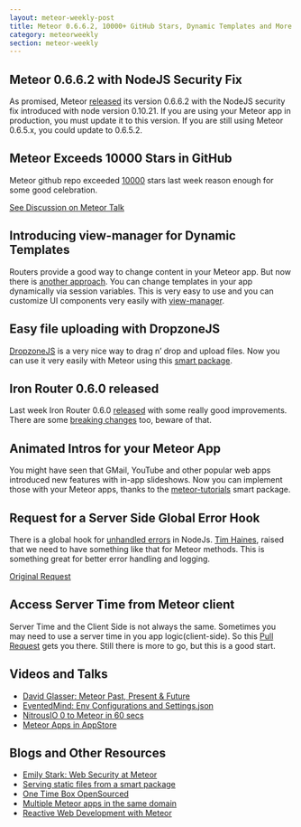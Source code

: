 ```yaml
---
layout: meteor-weekly-post
title: Meteor 0.6.6.2, 10000+ GitHub Stars, Dynamic Templates and More
category: meteorweekly
section: meteor-weekly
---
```


## Meteor 0.6.6.2 with NodeJS Security Fix

As promised, Meteor [released](https://groups.google.com/forum/#!topic/meteor-talk/oCTLEUF0Gss) its version 0.6.6.2 with the NodeJS security fix introduced with node version 0.10.21. If you are using your Meteor app in production, you must update it to this version. If you are still using Meteor 0.6.5.x, you could update to 0.6.5.2.

## Meteor Exceeds 10000 Stars in GitHub

Meteor github repo exceeded [10000](https://github.com/meteor/meteor/stargazers) stars last week reason enough for some good celebration.

[See Discussion on Meteor Talk ](https://groups.google.com/forum/#!topic/meteor-talk/04qN9vc9V4o)

## Introducing view-manager for Dynamic Templates

Routers provide a good way to change content in your Meteor app. But now there is [another approach](http://frozeman.de/blog/2013/10/meteor-view-manager/). You can change templates in your app dynamically via session variables. This is very easy to use and you can customize UI components very easily with [view-manager](https://atmosphere.meteor.com/package/view-manager).

## Easy file uploading with DropzoneJS

[DropzoneJS](http://www.dropzonejs.com/) is a very nice way to drag n’ drop and upload files. Now you can use it very easily with Meteor using this [smart package](https://atmosphere.meteor.com/package/Dropzonejs).

## Iron Router 0.6.0 released

Last week Iron Router 0.6.0 [released](https://groups.google.com/forum/#!topic/meteor-talk/uOVJznn9_Uo) with some really good improvements. There are some [breaking changes](https://github.com/EventedMind/iron-router/blob/dev/History.md#v060) too, beware of that.

## Animated Intros for your Meteor App

You might have seen that GMail, YouTube and other popular web apps introduced new features with in-app slideshows. Now you can implement those with your Meteor apps, thanks to the [meteor-tutorials](https://github.com/mizzao/meteor-tutorials) smart package.

## Request for a Server Side Global Error Hook

There is a global hook for [unhandled errors](http://nodejs.org/api/process.html#process_event_uncaughtexception) in NodeJs. [Tim Haines](https://twitter.com/TimHaines), raised that we need to have something like that for Meteor methods. This is something great for better error handling and logging.

[Original Request](https://groups.google.com/forum/#!topic/meteor-core/aCOJYXrxdqg)

## Access Server Time from Meteor client

Server Time and the Client Side is not always the same. Sometimes you may need to use a server time in you app logic(client-side). So this [Pull Request](https://github.com/meteor/meteor/pull/1527) gets you there. Still there is more to go, but this is a good start.

## Videos and Talks

* [David Glasser: Meteor Past, Present & Future](https://www.youtube.com/watch?v=r996yhHNs5k)
* [EventedMind: Env Configurations and Settings.json](https://www.eventedmind.com/feed/sg3ejYnmhxpBNoWan)
* [NitrousIO 0 to Meteor in 60 secs](http://www.youtube.com/watch?v=Y6WANmBe1Tk&feature=youtu.be)
* [Meteor Apps in AppStore](http://www.youtube.com/watch?v=eeY1mZhvDy4)

## Blogs and Other Resources

* [Emily Stark: Web Security at Meteor](http://www.slideshare.net/emilystark/web-security-at-meteor-pivotal-labs)
* [Serving static files from a smart package](https://groups.google.com/forum/#!topic/meteor-talk/zV318rqyPNk)
* [One Time Box OpenSourced](https://github.com/oliversong/onetimebox)
* [Multiple Meteor apps in the same domain](http://timita.org/wordpress/2013/10/21/multiple-meteor-js-apps-on-the-same-domain-under-virtual-directories/)
* [Reactive Web Development with Meteor](http://blog.tagged.com/2013/10/reactive-web-applications-and-meteor-js/)





